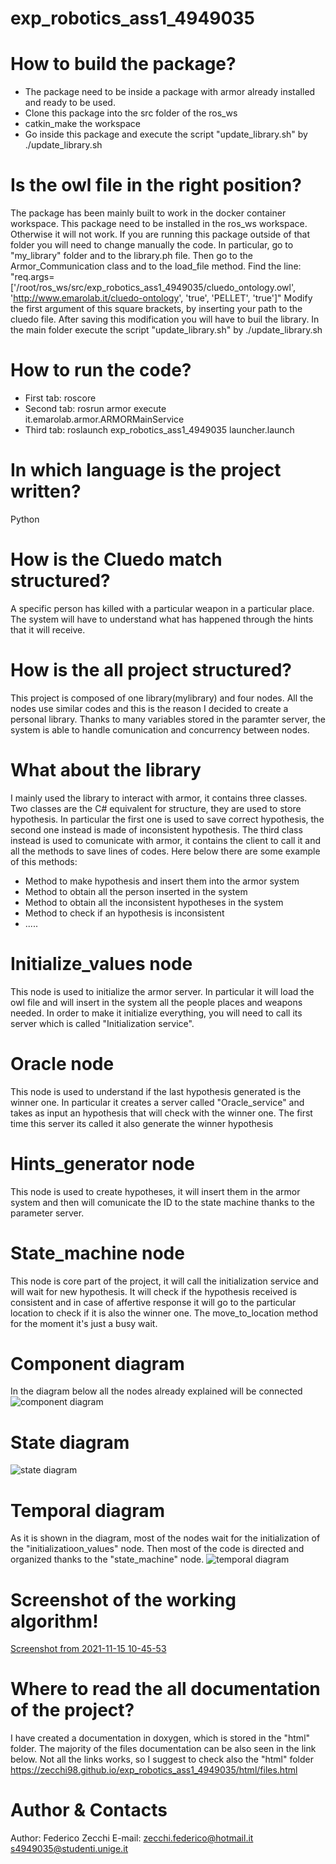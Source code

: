 # exp_robotics_ass1_4949035


# How to build the package?
- The package need to be inside a package with armor already installed and ready to be used.
- Clone this package into the src folder of the ros_ws
- catkin_make the workspace
- Go inside this package and execute the script "update_library.sh" by ./update_library.sh

# Is the owl file in the right position?
The package has been mainly built to work in the docker container workspace. This package need to be installed in the ros_ws workspace. Otherwise it will not work.
If you are running this package outside of that folder you will need to change manually the code. In particular, go to "my_library" folder and to the library.ph file.
Then go to the Armor_Communication class and to the load_file method.
Find the line: "req.args= ['/root/ros_ws/src/exp_robotics_ass1_4949035/cluedo_ontology.owl', 'http://www.emarolab.it/cluedo-ontology', 'true', 'PELLET', 'true']"
Modify the first argument of this square brackets, by inserting your path to the cluedo file.
After saving this modification you will have to buil the library.
In the main folder execute the script "update_library.sh" by ./update_library.sh

# How to run the code?
- First tab: roscore
- Second tab: rosrun armor execute it.emarolab.armor.ARMORMainService
- Third tab: roslaunch exp_robotics_ass1_4949035 launcher.launch


# In which language is the project written?
Python


# How is the Cluedo match structured?
A specific person has killed with a particular weapon in a particular place. The system will have to understand what has happened through the hints that it will receive.


# How is the all project structured?
This project is composed of one library(mylibrary) and four nodes. All the nodes use similar codes and this is the reason I decided to create a personal library. Thanks to many variables stored in the paramter server, the system is able to handle comunication and concurrency between nodes.


# What about the library
I mainly used the library to interact with armor, it contains three classes. Two classes are the C# equivalent for structure, they are used to store hypothesis. In particular the first one is used to save correct hypothesis, the second one instead is made of inconsistent hypothesis.
The third class instead is used to comunicate with armor, it contains the client to call it and all the methods to save lines of codes. 
Here below there are some example of this methods:
- Method to make hypothesis and insert them into the armor system
- Method to obtain all the person inserted in the system
- Method to obtain all the inconsistent hypotheses in the system
- Method to check if an hypothesis is inconsistent
- .....


# Initialize_values node
This node is used to initialize the armor server. In particular it will load the owl file and will insert in the system all the people places and weapons needed. In order to make it initialize everything, you will need to call its server which is called "Initialization service".


# Oracle node
This node is used to understand if the last hypothesis generated is the winner one. In particular it creates a server called "Oracle_service" and takes as input an hypothesis that will check with the winner one. The first time this server its called it also generate the winner hypothesis


# Hints_generator node
This node is used to create hypotheses, it will insert them in the armor system and then will comunicate the ID to the state machine thanks to the parameter server.


# State_machine node
This node is core part of the project, it will call the initialization service and will wait for new hypothesis.
It will check if the hypothesis received is consistent and in case of affertive response it will go to the particular location to check if it is also the winner one.
The move_to_location method for the moment it's just a busy wait.

# Component diagram
In the diagram below all the nodes already explained will be connected
![component diagram](https://user-images.githubusercontent.com/78590047/141748734-6a5c9d89-94f5-47c1-9927-444df0286691.PNG)

# State diagram
![state diagram](https://user-images.githubusercontent.com/78590047/141750068-393cd9a9-690a-4091-93df-04d33447b49c.png)

# Temporal diagram
As it is shown in the diagram, most of the nodes wait for the initialization of the "initializatioon_values" node. Then most of the code is directed and organized thanks to the "state_machine" node. 
![temporal diagram](https://user-images.githubusercontent.com/78590047/141755697-11457d88-75d0-43ee-bf96-9c8c8c59851f.png)

# Screenshot of the working algorithm!
[Screenshot from 2021-11-15 10-45-53](https://user-images.githubusercontent.com/78590047/141759875-264b3927-3e67-4c6f-a2be-1d3ac6e3674f.png)


# Where to read the all documentation of the project?
I have created a documentation in doxygen, which is stored in the "html" folder. The majority of the files documentation can be also seen in the link below. Not all the links works, so I suggest to check also the "html" folder
https://zecchi98.github.io/exp_robotics_ass1_4949035/html/files.html

# Author & Contacts
Author: Federico Zecchi
E-mail: zecchi.federico@hotmail.it  s4949035@studenti.unige.it
